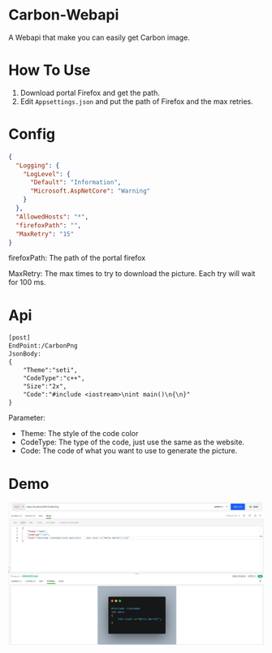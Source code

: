 # Carbon-Webapi
A Webapi that make you can easily get Carbon image.

# How To Use

1. Download portal Firefox and get the path.
2. Edit `Appsettings.json` and put the path of Firefox and the max retries.

# Config

```json
{
  "Logging": {
    "LogLevel": {
      "Default": "Information",
      "Microsoft.AspNetCore": "Warning"
    }
  },
  "AllowedHosts": "*",
  "firefoxPath": "",
  "MaxRetry": "15"
}
```

firefoxPath: The path of the portal firefox

MaxRetry: The max times to try to download the picture. Each try will wait for 100 ms.

# Api

```
[post]
EndPoint:/CarbonPng
JsonBody:
{
    "Theme":"seti",
    "CodeType":"c++",
    "Size":"2x",
    "Code":"#include <iostream>\nint main()\n{\n}"
}
```

Parameter:

- Theme: The style of the code color
- CodeType: The type of the code, just use the same as the website.
- Code: The code of what you want to use to generate the picture.

# Demo

![Display](./Static/display.jpg)
